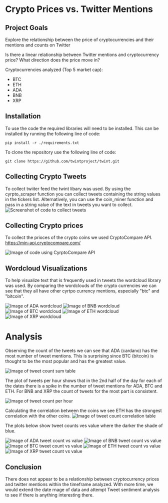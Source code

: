 # Crypto Prices vs. Twitter Mentions

## Project Goals
Explore the relationship between the price of cryptocurrencies and their mentions and counts  on Twitter
 
Is there a  linear relationship between Twitter mentions and cryptocurrency price? 
What direction does the price move in?

Cryptocurrencies analyzed  (Top 5 market cap):
- BTC
- ETH
- ADA
- BNB
- XRP

## Installation

To use the code the required libraries will need to be installed. This can be installed by running the following line of code:

    pip install -r ./requirements.txt

To clone the repository use the following line of code:

    git clone https://github.com/twintproject/twint.git

## Collecting Crypto Tweets

To collect twiiter feed the twint libary was used. By using the cyrpto_scraper function you can collect tweets containing the string values in the tickers list. Alternatively, you can use the coin_miner function and pass in a string value of the text in tweets you want to collect.
![Screenshot of code to collect tweets](./images/tweet_miner.png)

## Collecting Crypto prices

To collect the prioces of the crypto coins we used CryptoCompare API. https://min-api.cryptocompare.com/

![Image of code using CyrptoCompare API](./images/cryptocompare_api.png)

## Wordcloud Visualizations

To help visualize text that is frequently used in tweets the wordcloud library was used. By comparing the wordclouds of the crypto currencies we can see that they all have other cyrtpo currency mentions, especially "btc" and "bitcoin".

![Image of ADA wordcloud](./images/ada_wordcloud.png)
![Image of BNB wordcloud](./images/bnb_wordcloud.png)
![Image of BTC wordcloud](./images/btc_wordcloud.png)
![Image of ETH wordcloud](./images/eth_wordcloud.png)
![Image of XRP wordcloud](./images/xrp_wordcloud.png)

# Analysis

Observing the count of the tweets we can see that ADA (cardano) has the most number of tweet mentions. This is surprising since BTC (bitcoin) is thought to be the most popular and has the greatest value.

![Image of tweet count sum table](./images/tweet_count.png)

The plot of tweets per hour shows that in the 2nd half of the day for each of the dates there is a spike in the number of tweet mentions for ADA, BTC and ETH. For BNB and XRP the count of tweets for the most part is consistent. 

![Image of tweet count per hour](./images/tweet_count_hourly_plot.png)

Calculating the correlation between the coins we see ETH has the strongest correlation with the other coins. 
![Image of tweet count correlation table](./images/tweet_count_correlation.png)

The plots below show tweet counts ves value where the darker the shade of blue.

![Image of ADA tweet count vs value](./images/ada_tweets_vs_value.png)
![Image of BNB tweet count vs value](./images/bnb_tweets_vs_value.png)
![Image of BTC tweet count vs value](./images/btc_tweets_vs_value.png)
![Image of ETH tweet count vs value](./images/eth_tweets_vs_value.png)
![Image of XRP tweet count vs value](./images/xrp_tweets_vs_value.png)

## Conclusion

There  does not appear to be a relationship between cryptocurrency prices and twitter mentions within the timeframe analyzed. With more time, we would extend the date rnage of data and attempt Tweet sentiment analysis to see if there is anything interesting there.

